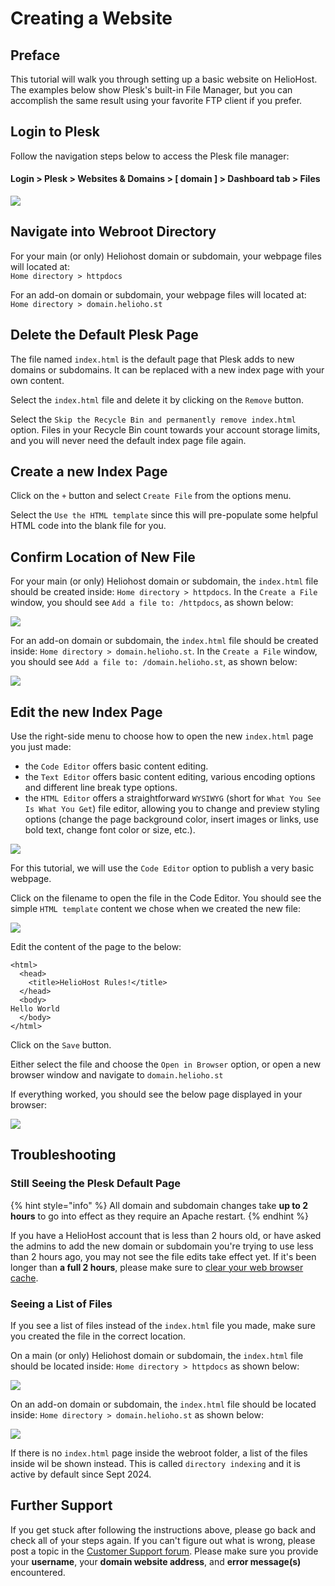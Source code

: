 # Creating a Website

## Preface

This tutorial will walk you through setting up a basic website on HelioHost. The examples below show Plesk's built-in File Manager, but you can accomplish the same result using your favorite FTP client if you prefer. 

## Login to Plesk

Follow the navigation steps below to access the Plesk file manager:

#### Login > Plesk > Websites & Domains > [ domain ] > Dashboard tab > Files

![](../../.gitbook/assets/tutorial-website-plesk.png)

## Navigate into Webroot Directory

For your main (or only) Heliohost domain or subdomain, your webpage files will located at:  
`Home directory > httpdocs`

For an add-on domain or subdomain, your webpage files will located at:  
`Home directory > domain.helioho.st`

## Delete the Default Plesk Page

The file named `index.html` is the default page that Plesk adds to new domains or subdomains. It can be replaced with a new index page with your own content.

Select the `index.html` file and delete it by clicking on the `Remove` button.

Select the `Skip the Recycle Bin and permanently remove index.html` option. Files in your Recycle Bin count towards your account storage limits, and you will never need the default index page file again.

## Create a new Index Page

Click on the `+` button and select `Create File` from the options menu.

Select the `Use the HTML template` since this will pre-populate some helpful HTML code into the blank file for you.

## Confirm Location of New File

For your main (or only) Heliohost domain or subdomain, the `index.html` file should be created inside: `Home directory > httpdocs`. In the `Create a File` window, you should see `Add a file to: /httpdocs`, as shown below:

![](../../.gitbook/assets/tutorial-website-create-index-httpdocs.png)

For an add-on domain or subdomain, the `index.html` file should be created inside: `Home directory > domain.helioho.st`. In the `Create a File` window, you should see `Add a file to: /domain.helioho.st`, as shown below:

![](../../.gitbook/assets/tutorial-website-create-index-addon-domain.png)

## Edit the new Index Page

Use the right-side menu to choose how to open the new `index.html` page you just made:
* the `Code Editor` offers basic content editing.
* the `Text Editor` offers basic content editing, various encoding options and different line break type options.
* the `HTML Editor` offers a straightforward `WYSIWYG` (short for `What You See Is What You Get`) file editor, allowing you to change and preview styling options (change the page background color, insert images or links, use bold text, change font color or size, etc.).

![](../../.gitbook/assets/tutorial-website-edit-file.png)

For this tutorial, we will use the `Code Editor` option to publish a very basic webpage.

Click on the filename to open the file in the Code Editor. You should see the simple `HTML template` content we chose when we created the new file:

![](../../.gitbook/assets/tutorial-website-code-editor.png)

Edit the content of the page to the below: 
```text
<html>
  <head>
    <title>HelioHost Rules!</title>
  </head>
  <body>
Hello World
  </body>
</html>
```

Click on the `Save` button. 

Either select the file and choose the `Open in Browser` option, or open a new browser window and navigate to `domain.helioho.st`

If everything worked, you should see the below page displayed in your browser: 

![](../../.gitbook/assets/tutorial-website-hello-world.png)

## Troubleshooting

### Still Seeing the Plesk Default Page

{% hint style="info" %}
All domain and subdomain changes take **up to 2 hours** to go into effect as they require an Apache restart.
{% endhint %}

If you have a HelioHost account that is less than 2 hours old, or have asked the admins to add the new domain or subdomain you're trying to use less than 2 hours ago, you may not see the file edits take effect yet. If it's been longer than **a full 2 hours**, please make sure to [clear your web browser cache](../../misc/clear-your-cache.md). 

### Seeing a List of Files

If you see a list of files instead of the `index.html` file you made, make sure you created the file in the correct location. 

On a main (or only) Heliohost domain or subdomain, the `index.html` file should be located inside: `Home directory > httpdocs` as shown below:

![](../../.gitbook/assets/tutorial-website-httpdocs.png)

On an add-on domain or subdomain, the `index.html` file should be located inside: `Home directory > domain.helioho.st` as shown below:

![](../../.gitbook/assets/tutorial-website-domain-helio.png)

If there is no `index.html` page inside the webroot folder, a list of the files inside wil be shown instead. This is called `directory indexing` and it is active by default since Sept 2024.

## Further Support

If you get stuck after following the instructions above, please go back and check all of your steps again. If you can't figure out what is wrong, please post a topic in the [Customer Support forum](https://helionet.org/index/forum/45-customer-service/?do=add). Please make sure you provide your **username**, your **domain website address**, and **error message(s)** encountered.